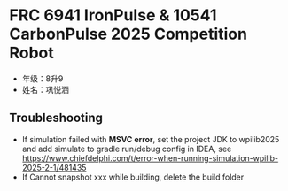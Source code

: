 # FRC 6941 IronPulse & 10541 CarbonPulse 2025 Competition Robot

- 年级：8升9
- 姓名：巩悦涵 

## Troubleshooting

- If simulation failed with **MSVC error**, set the project JDK to wpilib2025 and add simulate to gradle run/debug
  config in IDEA, see https://www.chiefdelphi.com/t/error-when-running-simulation-wpilib-2025-2-1/481435
- If Cannot snapshot xxx while building, delete the build folder
